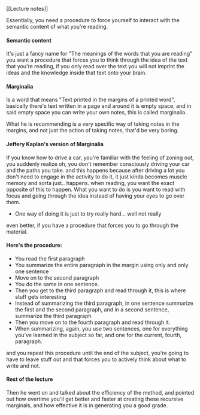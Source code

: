 [[Lecture notes]]

Essentially, you need a procedure to force yourself to interact with the semantic content of what you're reading.

#### Semantic content

It's just a fancy name for "The meanings of the words that you are reading"
you want a procedure that forces you to think through the idea of the text that you're reading, if you only read over the text you will not imprint the ideas and the knowledge inside that text onto your brain.

#### Marginalia

Is a word that means "Text printed in the margins of a printed word", basically there's text written in a page and around it is empty space, and in said empty space you can write your own notes, this is called marginalia.

What he is recommending is a very specific way of taking notes in the margins, and not just the action of taking notes, that'd be very boring.

#### Jeffery Kaplan's version of Marginalia

If you know how to drive a car, you're familiar with the feeling of zoning out, you suddenly realize oh, you don't remember consciously driving your car and the paths you take.
and this happens because after driving a lot you don't need to engage in the activity to do it, it just kinda becomes muscle memory and sorta just.. happens.
when reading, you want the exact opposite of this to happen.
What you want to do is you want to read with focus and going through the idea instead of having your eyes to go over them.

- One way of doing it is just to try really hard... well not really

even better, if you have a procedure that forces you to go through the material.

#### Here's the procedure:

- You read the first paragraph
- You summarize the entire paragraph in the margin using only and only one sentence
- Move on to the second paragraph
- You do the same in one sentence.
- Then you get to the third paragraph and read through it, this is where stuff gets interesting
- Instead of summarizing the third paragraph, in one sentence summarize the first and the second paragraph, and in a second sentence, summarize the third paragraph
- Then you move on to the fourth paragraph and read through it.
- When summarizing, again, you use two sentences, one for everything you've learned in the subject so far, and one for the current, fourth, paragraph.

and you repeat this procedure until the end of the subject, you're going to have to leave stuff out and that forces you to actively think about what to write and not.

#### Rest of the lecture

Then he went on and talked about the efficiency of the method, and pointed out how overtime you'll get better and faster at creating these recursive marginals, and how effective it is in generating you a good grade.


